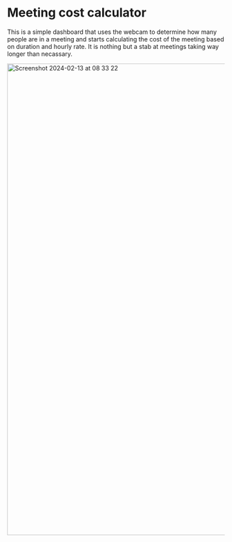 # Meeting cost calculator 
This is a simple dashboard that uses the webcam to determine how many people are in a meeting and starts calculating the cost of the meeting based on duration and hourly rate. 
It is nothing but a stab at meetings taking way longer than necassary. 

<img width="1093" alt="Screenshot 2024-02-13 at 08 33 22" src="https://github.com/two-trick-pony-NL/MeetingBiller/assets/71013416/15010137-30bd-4991-a485-73f646950678">
